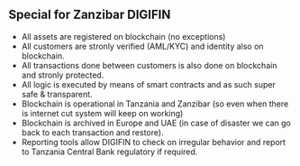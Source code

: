 ## Special for Zanzibar DIGIFIN

- All assets are registered on blockchain (no exceptions)
- All customers are stronly verified (AML/KYC) and identity also on blockchain.
- All transactions done between customers is also done on blockchain and stronly protected.
- All logic is executed by means of smart contracts and as such super safe & transparent.
- Blockchain is operational in Tanzania and Zanzibar (so even when there is internet cut system will keep on working)
- Blockchain is archived in Europe and UAE (in case of disaster we can go back to each transaction and restore).
- Reporting tools allow DIGIFIN to check on irregular behavior and report to Tanzania Central Bank regulatory if required.